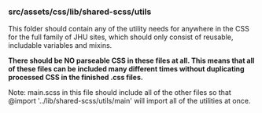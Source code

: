 ### src/assets/css/lib/shared-scss/utils

This folder should contain any of the utility needs for anywhere in the CSS for
the full family of JHU sites, which should only consist of reusable, includable
variables and mixins.

**There should be NO parseable CSS in these files at all. This means that all of
these files can be included many different times without duplicating processed
CSS in the finished .css files.**

Note: main.scss in this file should include all of the other files so that
@import '../lib/shared-scss/utils/main' will import all of the utilities at once.
